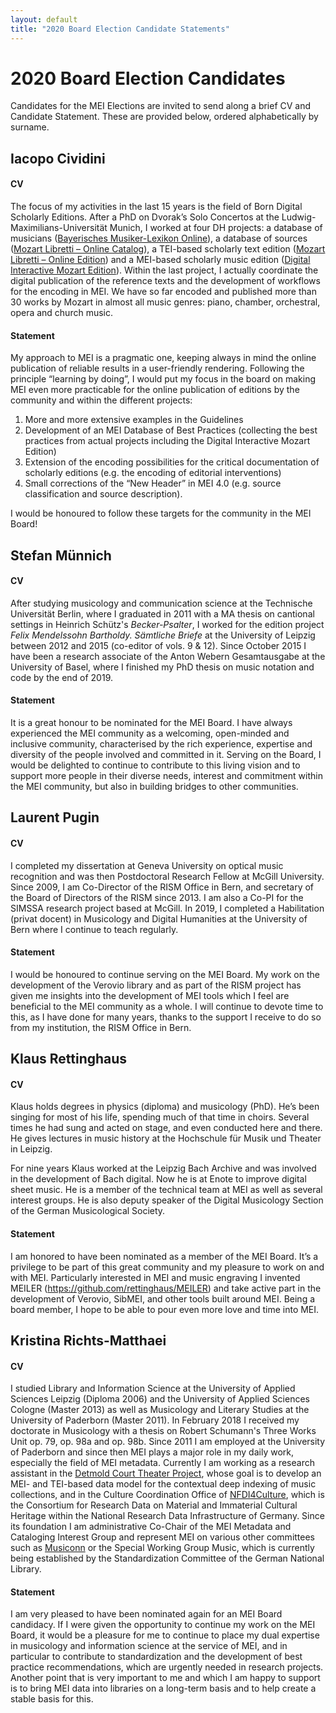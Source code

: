 ```yaml
---
layout: default
title: "2020 Board Election Candidate Statements"
---
```


# 2020 Board Election Candidates

Candidates for the MEI Elections are invited to send along a brief CV and Candidate Statement. These are provided below, ordered alphabetically by surname.


## Iacopo Cividini

#### CV

The focus of my activities in the last 15 years is the field of Born Digital Scholarly Editions. After a PhD on Dvorak’s Solo Concertos at the Ludwig-Maximilians-Universität Munich, I worked at four DH projects: a database of musicians ([Bayerisches Musiker-Lexikon Online](http://www.bmlo.lmu.de/)), a database of sources ([Mozart Libretti – Online Catalog](https://dme.mozarteum.at/DME/libretti-catalog/)), a TEI-based scholarly text edition ([Mozart Libretti – Online Edition](https://dme.mozarteum.at/DME/libretti-edition/)) and a MEI-based scholarly music edition ([Digital Interactive Mozart Edition](https://dme.mozarteum.at/movi/en)). Within the last project, I actually coordinate the digital publication of the reference texts and the development of workflows for the encoding in MEI. We have so far encoded and published more than 30 works by Mozart in almost all music genres: piano, chamber, orchestral, opera and church music.

#### Statement

My approach to MEI is a pragmatic one, keeping always in mind the online publication of reliable results in a user-friendly rendering. Following the principle “learning by doing”, I would put my focus in the board on making MEI even more practicable for the online publication of editions by the community and within the different projects:

1. More and more extensive examples in the Guidelines
2. Development of an MEI Database of Best Practices (collecting the best practices from actual projects including the Digital Interactive Mozart Edition)
3. Extension of the encoding possibilities for the critical documentation of scholarly editions (e.g. the encoding of editorial interventions)
4. Small corrections of the “New Header” in MEI 4.0 (e.g. source classification and source description).

I would be honoured to follow these targets for the community in the MEI Board!


## Stefan Münnich

#### CV

After studying musicology and communication science at the Technische Universität Berlin, where I graduated in 2011 with a MA thesis on cantional settings in Heinrich Schütz's _Becker-Psalter_, I worked for the edition project _Felix Mendelssohn Bartholdy. Sämtliche Briefe_ at the University of Leipzig between 2012 and 2015 (co-editor of vols. 9 & 12). Since October 2015 I have been a research associate of the Anton Webern Gesamtausgabe at the University of Basel, where I finished my PhD thesis on music notation and code by the end of 2019.


#### Statement

It is a great honour to be nominated for the MEI Board. I have always experienced the MEI community as a welcoming, open-minded and inclusive community, characterised by the rich experience, expertise and diversity of the people involved and committed in it. Serving on the Board, I would be delighted to continue to contribute to this living vision and to support more people in their diverse needs, interest and commitment within the MEI community, but also in building bridges to other communities.


## Laurent Pugin

#### CV

I completed my dissertation at Geneva University on optical music recognition and was then Postdoctoral Research Fellow at McGill University. Since 2009, I am Co-Director of the RISM Office in Bern, and secretary of the Board of Directors of the RISM since 2013. I am also a Co-PI for the SIMSSA research project based at McGill. In 2019, I completed a Habilitation (privat docent) in Musicology and Digital Humanities at the University of Bern where I continue to teach regularly.


#### Statement

I would be honoured to continue serving on the MEI Board. My work on the development of the Verovio library and as part of the RISM project has given me insights into the development of MEI tools which I feel are beneficial to the MEI community as a whole. I will continue to devote time to this, as I have done for many years, thanks to the support I receive to do so from my institution, the RISM Office in Bern.


## Klaus Rettinghaus

#### CV

Klaus holds degrees in physics (diploma) and musicology (PhD). He’s been singing for most of his life, spending much of that time in choirs. Several times he had sung and acted on stage, and even conducted here and there. He gives lectures in music history at the Hochschule für Musik und Theater in Leipzig.

For nine years Klaus worked at the Leipzig Bach Archive and was involved in the development of Bach digital. Now he is at Enote to improve digital sheet music. He is a member of the technical team at MEI as well as several interest groups. He is also deputy speaker of the Digital Musicology Section of the German Musicological Society.

#### Statement

I am honored to have been nominated as a member of the MEI Board. It’s a privilege to be part of this great community and my pleasure to work on and with MEI. Particularly interested in MEI and music engraving I invented MEILER (https://github.com/rettinghaus/MEILER) and take active part in the development of Verovio, SibMEI, and other tools built around MEI. Being a board member, I hope to be able to pour even more love and time into MEI.


## Kristina Richts-Matthaei

#### CV

I studied Library and Information Science at the University of Applied Sciences Leipzig (Diploma 2006) and the University of Applied Sciences Cologne (Master 2013) as well as Musicology and Literary Studies at the University of Paderborn (Master 2011). In February 2018 I received my doctorate in Musicology with a thesis on Robert Schumann's Three Works Unit op. 79, op. 98a and op. 98b.
Since 2011 I am employed at the University of Paderborn and since then MEI plays a major role in my daily work, especially the field of MEI metadata. Currently I am working as a research assistant in the [Detmold Court Theater Project](https://hoftheater-detmold.de/), whose goal is to develop an MEI- and TEI-based data model for the contextual deep indexing of music collections, and in the Culture Coordination Office of [NFDI4Culture](https://nfdi4culture.de/), which is the Consortium for Research Data on Material and Immaterial Cultural Heritage within the National Research Data Infrastructure of Germany. Since its foundation I am administrative Co-Chair of the MEI Metadata and Cataloging Interest Group and represent MEI on various other committees such as [Musiconn](https://www.musiconn.de/) or the Special Working Group Music, which is currently being established by the Standardization Committee of the German National Library.

#### Statement

I am very pleased to have been nominated again for an MEI Board candidacy. If I were given the opportunity to continue my work on the MEI Board, it would be a pleasure for me to continue to place my dual expertise in musicology and information science at the service of MEI, and in particular to contribute to standardization and the development of best practice recommendations, which are urgently needed in research projects. Another point that is very important to me and which I am happy to support is to bring MEI data into libraries on a long-term basis and to help create a stable basis for this.


